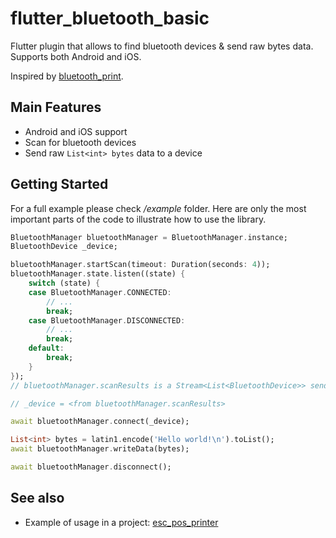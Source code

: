 # flutter_bluetooth_basic

Flutter plugin that allows to find bluetooth devices & send raw bytes data.
Supports both Android and iOS.

Inspired by [bluetooth_print](https://github.com/thon-ju/bluetooth_print).


## Main Features
* Android and iOS support
* Scan for bluetooth devices
* Send raw `List<int> bytes` data to a device


## Getting Started

For a full example please check */example* folder. Here are only the most important parts of the code to illustrate how to use the library.

```dart
BluetoothManager bluetoothManager = BluetoothManager.instance;
BluetoothDevice _device;

bluetoothManager.startScan(timeout: Duration(seconds: 4));
bluetoothManager.state.listen((state) {
    switch (state) {
    case BluetoothManager.CONNECTED:
        // ...
        break;
    case BluetoothManager.DISCONNECTED:
        // ...
        break;
    default:
        break;
    }
});
// bluetoothManager.scanResults is a Stream<List<BluetoothDevice>> sending the found devices.

// _device = <from bluetoothManager.scanResults>

await bluetoothManager.connect(_device);

List<int> bytes = latin1.encode('Hello world!\n').toList();
await bluetoothManager.writeData(bytes);

await bluetoothManager.disconnect();
```

## See also
* Example of usage in a project: [esc_pos_printer](https://github.com/andrey-ushakov/esc_pos_printer)
